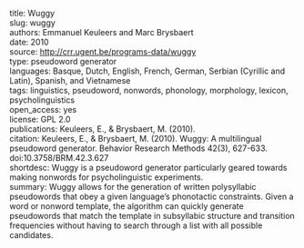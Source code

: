 title: Wuggy \
slug: wuggy \
authors: Emmanuel Keuleers and Marc Brysbaert \
date: 2010 \
source: http://crr.ugent.be/programs-data/wuggy \
type: pseudoword generator \
languages: Basque, Dutch, English, French, German, Serbian (Cyrillic and Latin), Spanish, and Vietnamese \
tags: linguistics, pseudoword, nonwords, phonology, morphology, lexicon, psycholinguistics \
open_access: yes \
license: GPL 2.0 \
publications: Keuleers, E., & Brysbaert, M. (2010). \
citation: Keuleers, E., & Brysbaert, M. (2010). Wuggy: A multilingual pseudoword generator. Behavior Research Methods 42(3), 627-633. doi:10.3758/BRM.42.3.627 \
shortdesc: Wuggy is a pseudoword generator particularly geared towards making nonwords for psycholinguistic experiments. \
summary: Wuggy allows for the generation of written polysyllabic pseudowords that obey a given language’s phonotactic constraints. Given a word or nonword template, the algorithm can quickly generate pseudowords that match the template in subsyllabic structure and transition frequencies without having to search through a list with all possible candidates.
